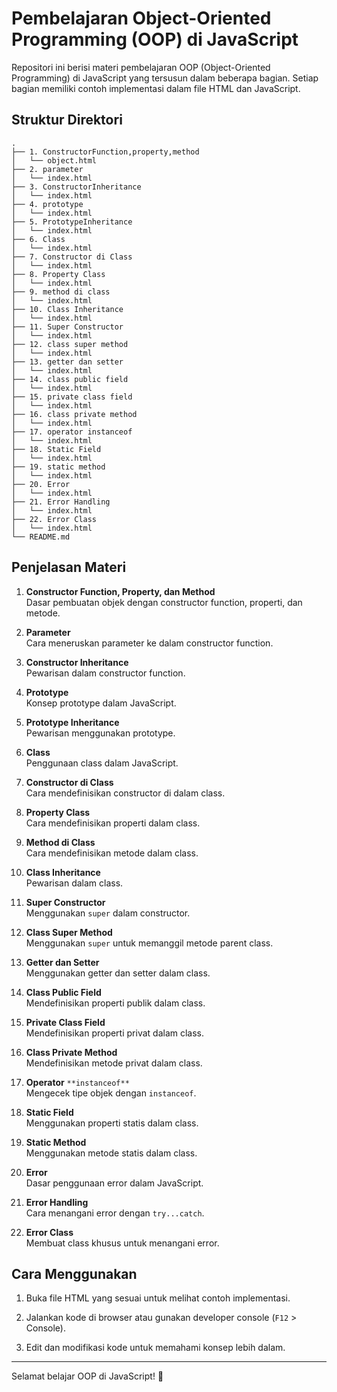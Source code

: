 # Pembelajaran Object-Oriented Programming (OOP) di JavaScript

Repositori ini berisi materi pembelajaran OOP (Object-Oriented Programming) di JavaScript yang tersusun dalam beberapa bagian. Setiap bagian memiliki contoh implementasi dalam file HTML dan JavaScript.

## Struktur Direktori

```
.
├── 1. ConstructorFunction,property,method
│   └── object.html
├── 2. parameter
│   └── index.html
├── 3. ConstructorInheritance
│   └── index.html
├── 4. prototype
│   └── index.html
├── 5. PrototypeInheritance
│   └── index.html
├── 6. Class
│   └── index.html
├── 7. Constructor di Class
│   └── index.html
├── 8. Property Class
│   └── index.html
├── 9. method di class
│   └── index.html
├── 10. Class Inheritance
│   └── index.html
├── 11. Super Constructor
│   └── index.html
├── 12. class super method
│   └── index.html
├── 13. getter dan setter
│   └── index.html
├── 14. class public field
│   └── index.html
├── 15. private class field
│   └── index.html
├── 16. class private method
│   └── index.html
├── 17. operator instanceof
│   └── index.html
├── 18. Static Field
│   └── index.html
├── 19. static method
│   └── index.html
├── 20. Error
│   └── index.html
├── 21. Error Handling
│   └── index.html
├── 22. Error Class
│   └── index.html
└── README.md
```

## Penjelasan Materi

 1.  **Constructor Function, Property, dan Method**  
     Dasar pembuatan objek dengan constructor function, properti, dan metode.
     
 2.  **Parameter**  
     Cara meneruskan parameter ke dalam constructor function.
     
 3.  **Constructor Inheritance**  
     Pewarisan dalam constructor function.
     
 4.  **Prototype**  
     Konsep prototype dalam JavaScript.
     
 5.  **Prototype Inheritance**  
     Pewarisan menggunakan prototype.
     
 6.  **Class**  
     Penggunaan class dalam JavaScript.
     
 7.  **Constructor di Class**  
     Cara mendefinisikan constructor di dalam class.
     
 8.  **Property Class**  
     Cara mendefinisikan properti dalam class.
     
 9.  **Method di Class**  
     Cara mendefinisikan metode dalam class.
     
 10.  **Class Inheritance**  
     Pewarisan dalam class.
     
 11.  **Super Constructor**  
     Menggunakan `super` dalam constructor.
     
 12.  **Class Super Method**  
     Menggunakan `super` untuk memanggil metode parent class.
     
 13.  **Getter dan Setter**  
     Menggunakan getter dan setter dalam class.
     
 14.  **Class Public Field**  
     Mendefinisikan properti publik dalam class.
     
 15.  **Private Class Field**  
     Mendefinisikan properti privat dalam class.
     
 16.  **Class Private Method**  
     Mendefinisikan metode privat dalam class.
     
 17.  **Operator** `**instanceof**`  
     Mengecek tipe objek dengan `instanceof`.
     
 18.  **Static Field**  
     Menggunakan properti statis dalam class.
     
 19.  **Static Method**  
     Menggunakan metode statis dalam class.
     
 20.  **Error**  
     Dasar penggunaan error dalam JavaScript.
     
 21.  **Error Handling**  
     Cara menangani error dengan `try...catch`.
     
 22.  **Error Class**  
     Membuat class khusus untuk menangani error.
     

## Cara Menggunakan

 1.  Buka file HTML yang sesuai untuk melihat contoh implementasi.
     
 2.  Jalankan kode di browser atau gunakan developer console (`F12` > Console).
     
 3.  Edit dan modifikasi kode untuk memahami konsep lebih dalam.
     

* * *

Selamat belajar OOP di JavaScript! 🚀